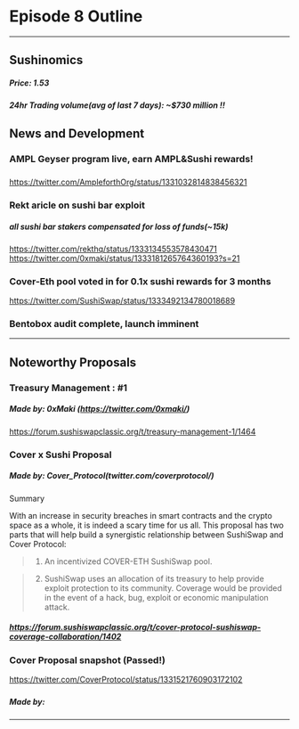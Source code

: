 
#  Episode 8 Outline

* * *

## Sushinomics
##### Price: 1.53
>


##### 24hr Trading volume(avg of last 7 days): ~$730 million !!



## News and Development

### AMPL Geyser program live, earn AMPL&Sushi rewards!
##### 
https://twitter.com/AmpleforthOrg/status/1331032814838456321


### Rekt aricle on sushi bar exploit
##### all sushi bar stakers compensated for loss of funds(~15k)
https://twitter.com/rekthq/status/1333134553578430471
https://twitter.com/0xmaki/status/1333181265764360193?s=21

### Cover-Eth pool voted in for 0.1x sushi rewards for 3 months
https://twitter.com/SushiSwap/status/1333492134780018689

### Bentobox audit complete, launch imminent



* * *

## Noteworthy Proposals

### Treasury Management : #1


##### Made by: 0xMaki (https://twitter.com/0xmaki/)

https://forum.sushiswapclassic.org/t/treasury-management-1/1464



### Cover x Sushi  Proposal
##### Made by: Cover_Protocol(twitter.com/coverprotocol/) 
Summary

With an increase in security breaches in smart contracts and the crypto space as a whole, it is indeed a scary time for us all. This proposal has two parts that will help build a synergistic relationship between SushiSwap and Cover Protocol:

   >  1. An incentivized COVER-ETH SushiSwap pool.

   >  2. SushiSwap uses an allocation of its treasury to help provide exploit protection to its community. Coverage would be provided in the event of a hack, bug, exploit or economic manipulation attack.


##### https://forum.sushiswapclassic.org/t/cover-protocol-sushiswap-coverage-collaboration/1402

### Cover Proposal snapshot (Passed!)
https://twitter.com/CoverProtocol/status/1331521760903172102



### 
##### Made by: 



***


